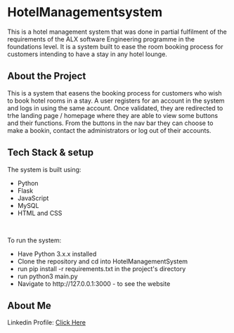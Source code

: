 # HotelManagementsystem
<p>This is a hotel management system that was done in partial fulfilment of the requirements of the ALX software Engineering programme in the foundations level. It is a system built to ease the room booking process for customers intending to have a stay in any hotel lounge.</p>

<h2>About the Project</h2>
<p>This is a system that easens the booking process for customers who wish to book hotel rooms in a stay. A user registers for an account in the system and logs in using the same account. Once validated, they are redirected to trhe landing page / homepage where they are able to view some buttons and their functions. From the buttons in the nav bar they can choose to make a bookin, contact the administrators or log out of their accounts.</p>

<h2>Tech Stack & setup</h2>
<p>The system is built using:</p>
<ul>
  <li>Python</li>
  <li>Flask</li>
  <li>JavaScript</li>
  <li>MySQL</li>
  <li>HTML and CSS</li>
</ul>
<br>
<p>To run the system:
<ul>
  <li>Have Python 3.x.x installed</li>
  <li>Clone the repository and cd into HotelManagementSystem</li>
  <li>run pip install -r requirements.txt in the project's directory</li>
  <li>run python3 main.py</li>
  <li>Navigate to http://127.0.0.1:3000 - to see the website</li>
</ul>
</p>

<h2>About Me</h2>
Linkedin Profile: <a href="https://www.linkedin.com/in/michael-james-athung-a-60a485243/">Click Here</a>
